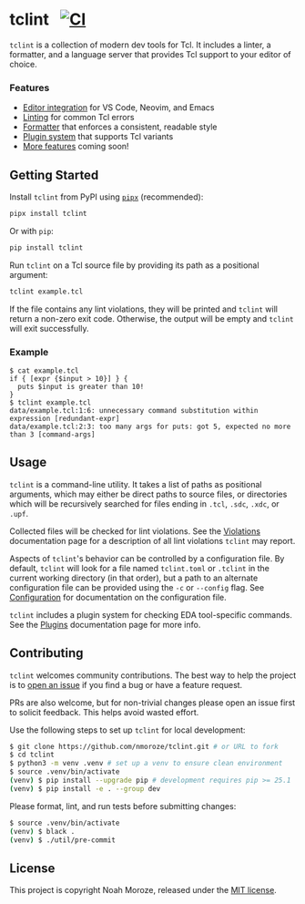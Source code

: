 # tclint &nbsp; [![CI](https://github.com/nmoroze/tclint/actions/workflows/ci.yml/badge.svg)](https://github.com/nmoroze/tclint/actions/workflows/ci.yml)

`tclint` is a collection of modern dev tools for Tcl. It includes a linter, a formatter, and a language server that provides Tcl support to your editor of choice.

### Features

- [Editor integration][lsp] for VS Code, Neovim, and Emacs
- [Linting][violations] for common Tcl errors
- [Formatter][tclfmt] that enforces a consistent, readable style
- [Plugin system](docs/plugins.md) that supports Tcl variants
- [More features][features] coming soon!

## Getting Started

Install `tclint` from PyPI using [`pipx`](https://pypa.github.io/pipx/) (recommended):

```sh
pipx install tclint
```

Or with `pip`:

```sh
pip install tclint
```

Run `tclint` on a Tcl source file by providing its path as a positional argument:

```sh
tclint example.tcl
```

If the file contains any lint violations, they will be printed and `tclint` will return a non-zero exit code. Otherwise, the output will be empty and `tclint` will exit successfully.

### Example

```console
$ cat example.tcl
if { [expr {$input > 10}] } {
  puts $input is greater than 10!
}
$ tclint example.tcl
data/example.tcl:1:6: unnecessary command substitution within expression [redundant-expr]
data/example.tcl:2:3: too many args for puts: got 5, expected no more than 3 [command-args]
```

## Usage

`tclint` is a command-line utility. It takes a list of paths as positional arguments, which may either be direct paths to source files, or directories which will be recursively searched for files ending in `.tcl`, `.sdc`, `.xdc`, or `.upf`.

Collected files will be checked for lint violations.  See the
[Violations](docs/violations.md) documentation page for a description of all
lint violations `tclint` may report.

Aspects of `tclint`'s behavior can be controlled by a configuration file. By default, `tclint` will look for a file named `tclint.toml` or `.tclint` in the current working directory (in that order), but a path to an alternate configuration file can be provided using the `-c` or `--config` flag. See [Configuration](docs/configuration.md) for documentation on the configuration file.

`tclint` includes a plugin system for checking EDA tool-specific commands. See the [Plugins](docs/plugins.md) documentation page for more info.

## Contributing

`tclint` welcomes community contributions. The best way to help the project is to [open an issue](https://github.com/nmoroze/tclint/issues/new) if you find a bug or have a feature request.

PRs are also welcome, but for non-trivial changes please open an issue first to solicit feedback. This helps avoid wasted effort.

Use the following steps to set up `tclint` for local development:

```sh
$ git clone https://github.com/nmoroze/tclint.git # or URL to fork
$ cd tclint
$ python3 -m venv .venv # set up a venv to ensure clean environment
$ source .venv/bin/activate
(venv) $ pip install --upgrade pip # development requires pip >= 25.1
(venv) $ pip install -e . --group dev
```

Please format, lint, and run tests before submitting changes:

```sh
$ source .venv/bin/activate
(venv) $ black .
(venv) $ ./util/pre-commit
```

## License

This project is copyright Noah Moroze, released under the [MIT license](LICENSE).

[vscode]: https://marketplace.visualstudio.com/items?itemName=nmoroze.tclint
[violations]: docs/violations.md
[lsp]: docs/lsp.md
[tclfmt]: docs/tclfmt.md
[features]: https://github.com/nmoroze/tclint/issues/91
